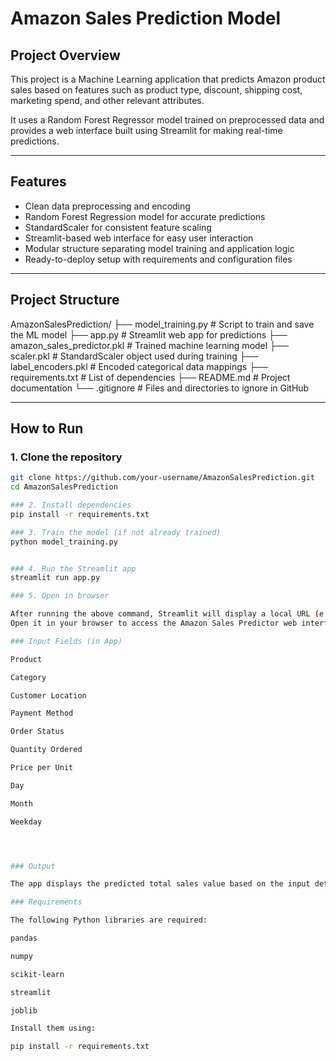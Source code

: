 # Amazon Sales Prediction Model

## Project Overview
This project is a Machine Learning application that predicts Amazon product sales based on features such as product type, discount, shipping cost, marketing spend, and other relevant attributes.

It uses a Random Forest Regressor model trained on preprocessed data and provides a web interface built using Streamlit for making real-time predictions.

---

## Features
- Clean data preprocessing and encoding
- Random Forest Regression model for accurate predictions
- StandardScaler for consistent feature scaling
- Streamlit-based web interface for easy user interaction
- Modular structure separating model training and application logic
- Ready-to-deploy setup with requirements and configuration files

---

## Project Structure


AmazonSalesPrediction/
├── model_training.py # Script to train and save the ML model
├── app.py # Streamlit web app for predictions
├── amazon_sales_predictor.pkl # Trained machine learning model
├── scaler.pkl # StandardScaler object used during training
├── label_encoders.pkl # Encoded categorical data mappings
├── requirements.txt # List of dependencies
├── README.md # Project documentation
└── .gitignore # Files and directories to ignore in GitHub



---

## How to Run

### 1. Clone the repository
```bash
git clone https://github.com/your-username/AmazonSalesPrediction.git
cd AmazonSalesPrediction

### 2. Install dependencies
pip install -r requirements.txt

### 3. Train the model (if not already trained)
python model_training.py


### 4. Run the Streamlit app
streamlit run app.py

### 5. Open in browser

After running the above command, Streamlit will display a local URL (e.g., http://localhost:8501).
Open it in your browser to access the Amazon Sales Predictor web interface.

### Input Fields (in App)

Product

Category

Customer Location

Payment Method

Order Status

Quantity Ordered

Price per Unit

Day

Month

Weekday




### Output

The app displays the predicted total sales value based on the input details.

### Requirements

The following Python libraries are required:

pandas

numpy

scikit-learn

streamlit

joblib

Install them using:

pip install -r requirements.txt
